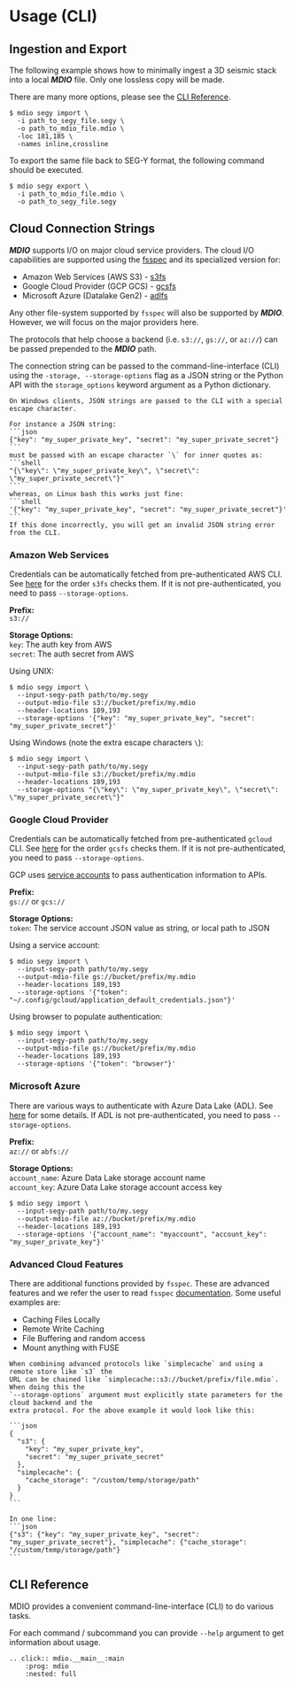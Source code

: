 # Usage (CLI)

## Ingestion and Export

The following example shows how to minimally ingest a 3D seismic stack into
a local **_MDIO_** file. Only one lossless copy will be made.

There are many more options, please see the [CLI Reference](#cli-reference).

```shell
$ mdio segy import \
  -i path_to_segy_file.segy \
  -o path_to_mdio_file.mdio \
  -loc 181,185 \
  -names inline,crossline
```

To export the same file back to SEG-Y format, the following command
should be executed.

```shell
$ mdio segy export \
  -i path_to_mdio_file.mdio \
  -o path_to_segy_file.segy
```

## Cloud Connection Strings

**_MDIO_** supports I/O on major cloud service providers. The cloud I/O capabilities are
supported using the [fsspec](https://filesystem-spec.readthedocs.io/) and its specialized
version for:

- Amazon Web Services (AWS S3) - [s3fs](https://s3fs.readthedocs.io)
- Google Cloud Provider (GCP GCS) - [gcsfs](https://gcsfs.readthedocs.io)
- Microsoft Azure (Datalake Gen2) - [adlfs](https://github.com/fsspec/adlfs)

Any other file-system supported by `fsspec` will also be supported by **_MDIO_**. However,
we will focus on the major providers here.

The protocols that help choose a backend (i.e. `s3://`, `gs://`, or `az://`) can be passed
prepended to the **_MDIO_** path.

The connection string can be passed to the command-line-interface (CLI) using the
`-storage, --storage-options` flag as a JSON string or the Python API with the `storage_options`
keyword argument as a Python dictionary.

````{warning}
On Windows clients, JSON strings are passed to the CLI with a special escape character.

For instance a JSON string:
```json
{"key": "my_super_private_key", "secret": "my_super_private_secret"}
```
must be passed with an escape character `\` for inner quotes as:
```shell
"{\"key\": \"my_super_private_key\", \"secret\": \"my_super_private_secret\"}"
```
whereas, on Linux bash this works just fine:
```shell
'{"key": "my_super_private_key", "secret": "my_super_private_secret"}'
```
If this done incorrectly, you will get an invalid JSON string error from the CLI.
````

### Amazon Web Services

Credentials can be automatically fetched from pre-authenticated AWS CLI.
See [here](https://s3fs.readthedocs.io/en/latest/index.html#credentials) for the order `s3fs`
checks them. If it is not pre-authenticated, you need to pass `--storage-options`.

**Prefix:**  
`s3://`

**Storage Options:**  
`key`: The auth key from AWS  
`secret`: The auth secret from AWS

Using UNIX:

```shell
$ mdio segy import \
  --input-segy-path path/to/my.segy
  --output-mdio-file s3://bucket/prefix/my.mdio
  --header-locations 189,193
  --storage-options '{"key": "my_super_private_key", "secret": "my_super_private_secret"}'
```

Using Windows (note the extra escape characters `\`):

```shell
$ mdio segy import \
  --input-segy-path path/to/my.segy
  --output-mdio-file s3://bucket/prefix/my.mdio
  --header-locations 189,193
  --storage-options "{\"key\": \"my_super_private_key\", \"secret\": \"my_super_private_secret\"}"
```

### Google Cloud Provider

Credentials can be automatically fetched from pre-authenticated `gcloud` CLI.
See [here](https://gcsfs.readthedocs.io/en/latest/#credentials) for the order `gcsfs`
checks them. If it is not pre-authenticated, you need to pass `--storage-options`.

GCP uses [service accounts](https://cloud.google.com/iam/docs/service-accounts) to pass
authentication information to APIs.

**Prefix:**  
`gs://` or `gcs://`

**Storage Options:**  
`token`: The service account JSON value as string, or local path to JSON

Using a service account:

```shell
$ mdio segy import \
  --input-segy-path path/to/my.segy
  --output-mdio-file gs://bucket/prefix/my.mdio
  --header-locations 189,193
  --storage-options '{"token": "~/.config/gcloud/application_default_credentials.json"}'
```

Using browser to populate authentication:

```shell
$ mdio segy import \
  --input-segy-path path/to/my.segy
  --output-mdio-file gs://bucket/prefix/my.mdio
  --header-locations 189,193
  --storage-options '{"token": "browser"}'
```

### Microsoft Azure

There are various ways to authenticate with Azure Data Lake (ADL).
See [here](https://github.com/fsspec/adlfs#details) for some details.
If ADL is not pre-authenticated, you need to pass `--storage-options`.

**Prefix:**  
`az://` or `abfs://`

**Storage Options:**  
`account_name`: Azure Data Lake storage account name  
`account_key`: Azure Data Lake storage account access key

```shell
$ mdio segy import \
  --input-segy-path path/to/my.segy
  --output-mdio-file az://bucket/prefix/my.mdio
  --header-locations 189,193
  --storage-options '{"account_name": "myaccount", "account_key": "my_super_private_key"}'
```

### Advanced Cloud Features

There are additional functions provided by `fsspec`. These are advanced features and we refer
the user to read `fsspec` [documentation](https://filesystem-spec.readthedocs.io/en/latest/features.html).
Some useful examples are:

- Caching Files Locally
- Remote Write Caching
- File Buffering and random access
- Mount anything with FUSE

````{note}
When combining advanced protocols like `simplecache` and using a remote store like `s3` the
URL can be chained like `simplecache::s3://bucket/prefix/file.mdio`. When doing this the
`--storage-options` argument must explicitly state parameters for the cloud backend and the
extra protocol. For the above example it would look like this:

```json
{
  "s3": {
    "key": "my_super_private_key",
    "secret": "my_super_private_secret"
  },
  "simplecache": {
    "cache_storage": "/custom/temp/storage/path"
  }
}
```

In one line:
```json
{"s3": {"key": "my_super_private_key", "secret": "my_super_private_secret"}, "simplecache": {"cache_storage": "/custom/temp/storage/path"}
```
````

## CLI Reference

MDIO provides a convenient command-line-interface (CLI) to do
various tasks.

For each command / subcommand you can provide `--help` argument to
get information about usage.

```{eval-rst}
.. click:: mdio.__main__:main
    :prog: mdio
    :nested: full
```
